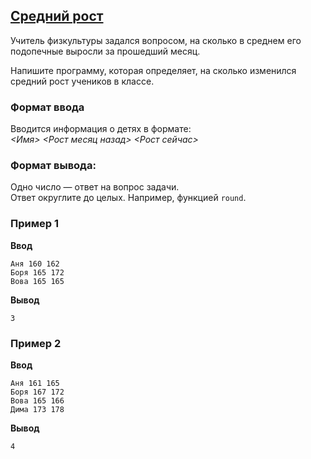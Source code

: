 ## [Средний рост](../../../solutions/3.5/35_b.py)

Учитель физкультуры задался вопросом, на сколько в среднем его подопечные выросли за прошедший месяц.

Напишите программу, которая определяет, на сколько изменился средний рост учеников в классе.

### Формат ввода

Вводится информация о детях в формате:\
_<Имя> <Рост месяц назад> <Рост сейчас>_

### Формат вывода:

Одно число — ответ на вопрос задачи.\
Ответ округлите до целых. Например, функцией `round`.

### Пример 1

**Ввод**
```plaintext
Аня 160 162
Боря 165 172
Вова 165 165
```

**Вывод**
```plaintext
3
```

### Пример 2

**Ввод**
```plaintext
Аня 161 165
Боря 167 172
Вова 165 166
Дима 173 178
```

**Вывод**
```plaintext
4
```